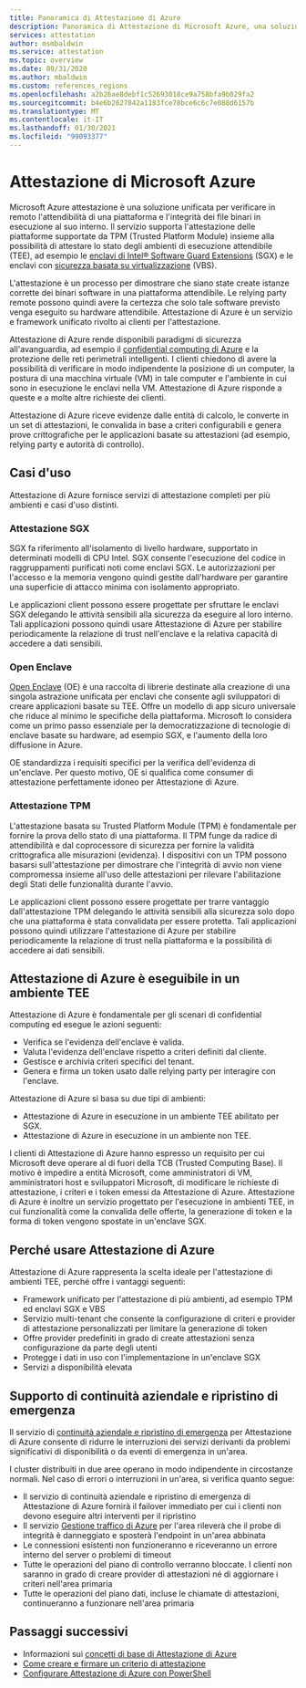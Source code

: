 ```yaml
---
title: Panoramica di Attestazione di Azure
description: Panoramica di Attestazione di Microsoft Azure, una soluzione per l'attestazione di ambienti TEE (Trusted Execution Environment)
services: attestation
author: msmbaldwin
ms.service: attestation
ms.topic: overview
ms.date: 08/31/2020
ms.author: mbaldwin
ms.custom: references_regions
ms.openlocfilehash: a2b26ae8debf1c52693018ce9a758bfa9b029fa2
ms.sourcegitcommit: b4e6b2627842a1183fce78bce6c6c7e088d6157b
ms.translationtype: MT
ms.contentlocale: it-IT
ms.lasthandoff: 01/30/2021
ms.locfileid: "99093377"
---
```

# <a name="microsoft-azure-attestation"></a>Attestazione di Microsoft Azure 

Microsoft Azure attestazione è una soluzione unificata per verificare in remoto l'attendibilità di una piattaforma e l'integrità dei file binari in esecuzione al suo interno. Il servizio supporta l'attestazione delle piattaforme supportate da TPM (Trusted Platform Module) insieme alla possibilità di attestare lo stato degli ambienti di esecuzione attendibile (TEE), ad esempio le [enclavi di Intel® Software Guard Extensions](https://www.intel.com/content/www/us/en/architecture-and-technology/software-guard-extensions.html) (SGX) e le enclavi con [sicurezza basata su virtualizzazione](/windows-hardware/design/device-experiences/oem-vbs) (VBS). 

L'attestazione è un processo per dimostrare che siano state create istanze corrette dei binari software in una piattaforma attendibile. Le relying party remote possono quindi avere la certezza che solo tale software previsto venga eseguito su hardware attendibile. Attestazione di Azure è un servizio e framework unificato rivolto ai clienti per l'attestazione.

Attestazione di Azure rende disponibili paradigmi di sicurezza all'avanguardia, ad esempio il [confidential computing di Azure](../confidential-computing/overview.md) e la protezione delle reti perimetrali intelligenti. I clienti chiedono di avere la possibilità di verificare in modo indipendente la posizione di un computer, la postura di una macchina virtuale (VM) in tale computer e l'ambiente in cui sono in esecuzione le enclavi nella VM. Attestazione di Azure risponde a queste e a molte altre richieste dei clienti.

Attestazione di Azure riceve evidenze dalle entità di calcolo, le converte in un set di attestazioni, le convalida in base a criteri configurabili e genera prove crittografiche per le applicazioni basate su attestazioni (ad esempio, relying party e autorità di controllo).

## <a name="use-cases"></a>Casi d'uso

Attestazione di Azure fornisce servizi di attestazione completi per più ambienti e casi d'uso distinti.

### <a name="sgx-attestation"></a>Attestazione SGX

SGX fa riferimento all'isolamento di livello hardware, supportato in determinati modelli di CPU Intel. SGX consente l'esecuzione del codice in raggruppamenti purificati noti come enclavi SGX. Le autorizzazioni per l'accesso e la memoria vengono quindi gestite dall'hardware per garantire una superficie di attacco minima con isolamento appropriato.

Le applicazioni client possono essere progettate per sfruttare le enclavi SGX delegando le attività sensibili alla sicurezza da eseguire al loro interno. Tali applicazioni possono quindi usare Attestazione di Azure per stabilire periodicamente la relazione di trust nell'enclave e la relativa capacità di accedere a dati sensibili.

### <a name="open-enclave"></a>Open Enclave
[Open Enclave](https://openenclave.io/sdk/) (OE) è una raccolta di librerie destinate alla creazione di una singola astrazione unificata per enclavi che consente agli sviluppatori di creare applicazioni basate su TEE. Offre un modello di app sicuro universale che riduce al minimo le specifiche della piattaforma. Microsoft lo considera come un primo passo essenziale per la democratizzazione di tecnologie di enclave basate su hardware, ad esempio SGX, e l'aumento della loro diffusione in Azure.

OE standardizza i requisiti specifici per la verifica dell'evidenza di un'enclave. Per questo motivo, OE si qualifica come consumer di attestazione perfettamente idoneo per Attestazione di Azure.

### <a name="tpm-attestation"></a>Attestazione TPM 

L'attestazione basata su Trusted Platform Module (TPM) è fondamentale per fornire la prova dello stato di una piattaforma. Il TPM funge da radice di attendibilità e dal coprocessore di sicurezza per fornire la validità crittografica alle misurazioni (evidenza). I dispositivi con un TPM possono basarsi sull'attestazione per dimostrare che l'integrità di avvio non viene compromessa insieme all'uso delle attestazioni per rilevare l'abilitazione degli Stati delle funzionalità durante l'avvio. 

Le applicazioni client possono essere progettate per trarre vantaggio dall'attestazione TPM delegando le attività sensibili alla sicurezza solo dopo che una piattaforma è stata convalidata per essere protetta. Tali applicazioni possono quindi utilizzare l'attestazione di Azure per stabilire periodicamente la relazione di trust nella piattaforma e la possibilità di accedere ai dati sensibili.

## <a name="azure-attestation-can-run-in-a-tee"></a>Attestazione di Azure è eseguibile in un ambiente TEE

Attestazione di Azure è fondamentale per gli scenari di confidential computing ed esegue le azioni seguenti:

- Verifica se l'evidenza dell'enclave è valida.
- Valuta l'evidenza dell'enclave rispetto a criteri definiti dal cliente.
- Gestisce e archivia criteri specifici del tenant.
- Genera e firma un token usato dalle relying party per interagire con l'enclave.

Attestazione di Azure si basa su due tipi di ambienti:
- Attestazione di Azure in esecuzione in un ambiente TEE abilitato per SGX.
- Attestazione di Azure in esecuzione in un ambiente non TEE.

I clienti di Attestazione di Azure hanno espresso un requisito per cui Microsoft deve operare al di fuori della TCB (Trusted Computing Base). Il motivo è impedire a entità Microsoft, come amministratori di VM, amministratori host e sviluppatori Microsoft, di modificare le richieste di attestazione, i criteri e i token emessi da Attestazione di Azure. Attestazione di Azure è inoltre un servizio progettato per l'esecuzione in ambienti TEE, in cui funzionalità come la convalida delle offerte, la generazione di token e la forma di token vengono spostate in un'enclave SGX.

## <a name="why-use-azure-attestation"></a>Perché usare Attestazione di Azure

Attestazione di Azure rappresenta la scelta ideale per l'attestazione di ambienti TEE, perché offre i vantaggi seguenti: 

- Framework unificato per l'attestazione di più ambienti, ad esempio TPM ed enclavi SGX e VBS 
- Servizio multi-tenant che consente la configurazione di criteri e provider di attestazione personalizzati per limitare la generazione di token
- Offre provider predefiniti in grado di create attestazioni senza configurazione da parte degli utenti
- Protegge i dati in uso con l'implementazione in un'enclave SGX
- Servizi a disponibilità elevata 

## <a name="business-continuity-and-disaster-recovery-bcdr-support"></a>Supporto di continuità aziendale e ripristino di emergenza

Il servizio di [continuità aziendale e ripristino di emergenza](../best-practices-availability-paired-regions.md) per Attestazione di Azure consente di ridurre le interruzioni dei servizi derivanti da problemi significativi di disponibilità o da eventi di emergenza in un'area.

I cluster distribuiti in due aree operano in modo indipendente in circostanze normali. Nel caso di errori o interruzioni in un'area, si verifica quanto segue:

- Il servizio di continuità aziendale e ripristino di emergenza di Attestazione di Azure fornirà il failover immediato per cui i clienti non devono eseguire altri interventi per il ripristino
- Il servizio [Gestione traffico di Azure](../traffic-manager/index.yml) per l'area rileverà che il probe di integrità è danneggiato e sposterà l'endpoint in un'area abbinata
- Le connessioni esistenti non funzioneranno e riceveranno un errore interno del server o problemi di timeout
- Tutte le operazioni del piano di controllo verranno bloccate. I clienti non saranno in grado di creare provider di attestazioni né di aggiornare i criteri nell'area primaria
- Tutte le operazioni del piano dati, incluse le chiamate di attestazioni, continueranno a funzionare nell'area primaria

## <a name="next-steps"></a>Passaggi successivi
- Informazioni sui [concetti di base di Attestazione di Azure](basic-concepts.md)
- [Come creare e firmare un criterio di attestazione](author-sign-policy.md)
- [Configurare Attestazione di Azure con PowerShell](quickstart-powershell.md)
